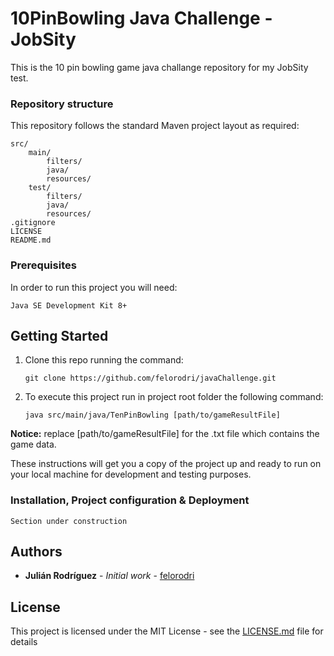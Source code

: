 # 10PinBowling Java Challenge - JobSity

This is the 10 pin bowling game java challange repository for my JobSity test.

### Repository structure

This repository follows the standard Maven project layout as required:

    src/
        main/
            filters/
            java/
            resources/
        test/
            filters/
            java/
            resources/
    .gitignore
    LICENSE
    README.md

### Prerequisites

In order to run this project you will need:

	Java SE Development Kit 8+

## Getting Started

1. Clone this repo running the command:

	```
	git clone https://github.com/felorodri/javaChallenge.git
	```

2. To execute this project run in project root folder the following command:

	```
	java src/main/java/TenPinBowling [path/to/gameResultFile]
	```

**Notice:** replace [path/to/gameResultFile] for the .txt file which contains the game data.


These instructions will get you a copy of the project up and ready to run on your local machine for development and testing purposes.

### Installation, Project configuration & Deployment

    Section under construction

## Authors

* **Julián Rodríguez** - *Initial work* - [felorodri](https://github.com/felorodri)

## License

This project is licensed under the MIT License - see the [LICENSE.md](LICENSE) file for details